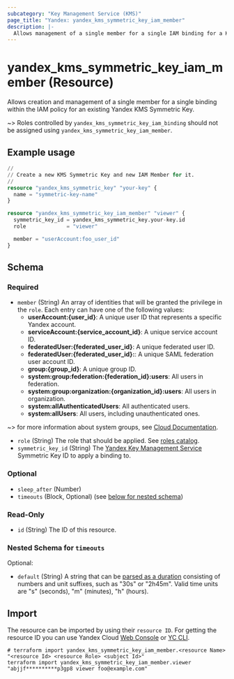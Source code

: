 ```yaml
---
subcategory: "Key Management Service (KMS)"
page_title: "Yandex: yandex_kms_symmetric_key_iam_member"
description: |-
  Allows management of a single member for a single IAM binding for a Key Management Service.
---
```


# yandex_kms_symmetric_key_iam_member (Resource)

Allows creation and management of a single member for a single binding within the IAM policy for an existing Yandex KMS Symmetric Key.

~> Roles controlled by `yandex_kms_symmetric_key_iam_binding` should not be assigned using `yandex_kms_symmetric_key_iam_member`.

## Example usage

```terraform
//
// Create a new KMS Symmetric Key and new IAM Member for it.
//
resource "yandex_kms_symmetric_key" "your-key" {
  name = "symmetric-key-name"
}

resource "yandex_kms_symmetric_key_iam_member" "viewer" {
  symmetric_key_id = yandex_kms_symmetric_key.your-key.id
  role             = "viewer"

  member = "userAccount:foo_user_id"
}
```

<!-- schema generated by tfplugindocs -->
## Schema

### Required

- `member` (String) An array of identities that will be granted the privilege in the `role`. Each entry can have one of the following values:
  * **userAccount:{user_id}**: A unique user ID that represents a specific Yandex account.
  * **serviceAccount:{service_account_id}**: A unique service account ID.
  * **federatedUser:{federated_user_id}**: A unique federated user ID.
  * **federatedUser:{federated_user_id}:**: A unique SAML federation user account ID.
  * **group:{group_id}**: A unique group ID.
  * **system:group:federation:{federation_id}:users**: All users in federation.
  * **system:group:organization:{organization_id}:users**: All users in organization.
  * **system:allAuthenticatedUsers**: All authenticated users.
  * **system:allUsers**: All users, including unauthenticated ones.

~> for more information about system groups, see [Cloud Documentation](https://yandex.cloud/docs/iam/concepts/access-control/system-group).
- `role` (String) The role that should be applied. See [roles catalog](https://yandex.cloud/docs/iam/roles-reference).
- `symmetric_key_id` (String) The [Yandex Key Management Service](https://yandex.cloud/docs/kms/) Symmetric Key ID to apply a binding to.

### Optional

- `sleep_after` (Number)
- `timeouts` (Block, Optional) (see [below for nested schema](#nestedblock--timeouts))

### Read-Only

- `id` (String) The ID of this resource.

<a id="nestedblock--timeouts"></a>
### Nested Schema for `timeouts`

Optional:

- `default` (String) A string that can be [parsed as a duration](https://pkg.go.dev/time#ParseDuration) consisting of numbers and unit suffixes, such as "30s" or "2h45m". Valid time units are "s" (seconds), "m" (minutes), "h" (hours).

## Import

The resource can be imported by using their `resource ID`. For getting the resource ID you can use Yandex Cloud [Web Console](https://console.yandex.cloud) or [YC CLI](https://yandex.cloud/docs/cli/quickstart).

```shell
# terraform import yandex_kms_symmetric_key_iam_member.<resource Name> "<resource Id> <resource Role> <subject Id>"
terraform import yandex_kms_symmetric_key_iam_member.viewer "abjjf**********p3gp8 viewer foo@example.com"
```
